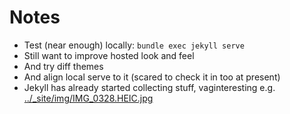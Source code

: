 # Notes

- Test (near enough) locally: `bundle exec jekyll serve`
- Still want to improve hosted look and feel
- And try diff themes
- And align local serve to it (scared to check it in too at present)
- Jekyll has already started collecting stuff, vaginteresting e.g. [../_site/img/IMG_0328.HEIC.jpg](../_site/img/IMG_0328.HEIC.jpg)
